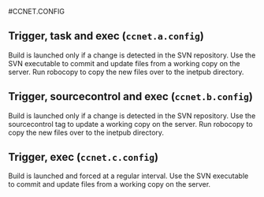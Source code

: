 #CCNET.CONFIG 

## Trigger, task and exec (`ccnet.a.config`)
Build is launched only if a change is detected in the SVN repository.
Use the SVN executable to commit and update files from a working copy on the server.
Run robocopy to copy the new files over to the inetpub directory.

## Trigger, sourcecontrol and exec (`ccnet.b.config`)
Build is launched only if a change is detected in the SVN repository.
Use the sourcecontrol tag to update a working copy on the server.
Run robocopy to copy the new files over to the inetpub directory.

## Trigger, exec (`ccnet.c.config`)
Build is launched and forced at a regular interval.
Use the SVN executable to commit and update files from a working copy on the server.
